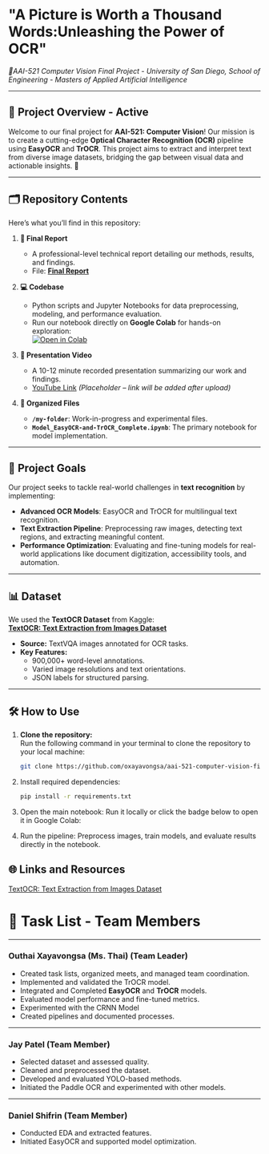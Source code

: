 # **"A Picture is Worth a Thousand Words:Unleashing the Power of OCR"**<br>
_📸AAI-521 Computer Vision Final Project_ - _University of San Diego, School of Engineering - Masters of Applied Artificial Intelligence_

---

## **🚀 Project Overview**  - Active
Welcome to our final project for **AAI-521: Computer Vision**! Our mission is to create a cutting-edge **Optical Character Recognition (OCR)** pipeline using **EasyOCR** and **TrOCR**. This project aims to extract and interpret text from diverse image datasets, bridging the gap between visual data and actionable insights.  🌟

---

## **🗂 Repository Contents**
Here’s what you’ll find in this repository:  
1. **📄 Final Report**  
   - A professional-level technical report detailing our methods, results, and findings.  
   - File: [**Final Report**](https://docs.google.com/document/d/1FkOGeryOPFlnyoB-tbzl1q5u4E5uhubmwrL6qrZZNIE/edit?usp=sharing)  

2. **💻 Codebase**  
   - Python scripts and Jupyter Notebooks for data preprocessing, modeling, and performance evaluation.  
   - Run our notebook directly on **Google Colab** for hands-on exploration:  
     [![Open in Colab](https://colab.research.google.com/assets/colab-badge.svg)](https://colab.research.google.com/github/oxayavongsa/aai-521-computer-vision-final/blob/main/Model_EasyOCR-and-TrOCR_Complete.ipynb)  

3. **🎥 Presentation Video**  
   - A 10-12 minute recorded presentation summarizing our work and findings.  
   - [YouTube Link](#) *(Placeholder – link will be added after upload)*  

4. **📂 Organized Files**  
   - **`/my-folder`**: Work-in-progress and experimental files.  
   - **`Model_EasyOCR-and-TrOCR_Complete.ipynb`**: The primary notebook for model implementation.  

---

## **🎯 Project Goals**
Our project seeks to tackle real-world challenges in **text recognition** by implementing:  
- **Advanced OCR Models**: EasyOCR and TrOCR for multilingual text recognition.  
- **Text Extraction Pipeline**: Preprocessing raw images, detecting text regions, and extracting meaningful content.  
- **Performance Optimization**: Evaluating and fine-tuning models for real-world applications like document digitization, accessibility tools, and automation.  

---

## **📊 Dataset**
We used the **TextOCR Dataset** from Kaggle:  
[**TextOCR: Text Extraction from Images Dataset**](https://www.kaggle.com/datasets/robikscube/textocr-text-extraction-from-images-dataset)  

- **Source:** TextVQA images annotated for OCR tasks.  
- **Key Features:**  
  - 900,000+ word-level annotations.  
  - Varied image resolutions and text orientations.  
  - JSON labels for structured parsing.  

---

## **🛠️ How to Use**

1. **Clone the repository:**  
   Run the following command in your terminal to clone the repository to your local machine:  
   ```bash
   git clone https://github.com/oxayavongsa/aai-521-computer-vision-final.git

2. Install required dependencies:
   ```bash
   pip install -r requirements.txt

3. Open the main notebook:
   Run it locally or click the badge below to open it in Google Colab:

4. Run the pipeline:
   Preprocess images, train models, and evaluate results directly in the notebook.

## **🌐 Links and Resources**

<a href="https://www.kaggle.com/datasets/robikscube/textocr-text-extraction-from-images-dataset" target="_blank">TextOCR: Text Extraction from Images Dataset</a>

# **📅 Task List - Team Members**
---

### **Outhai Xayavongsa (Ms. Thai)** (Team Leader)  
- Created task lists, organized meets, and managed team coordination.  
- Implemented and validated the TrOCR model.  
- Integrated and Completed **EasyOCR** and **TrOCR** models.  
- Evaluated model performance and fine-tuned metrics.
- Experimented with the CRNN Model
- Created pipelines and documented processes.  

---

### **Jay Patel** (Team Member)  
- Selected dataset and assessed quality.  
- Cleaned and preprocessed the dataset.  
- Developed and evaluated YOLO-based methods.
- Initiated the Paddle OCR and experimented with other models.

---

### **Daniel Shifrin** (Team Member)  
- Conducted EDA and extracted features.  
- Initiated EasyOCR and supported model optimization.  

